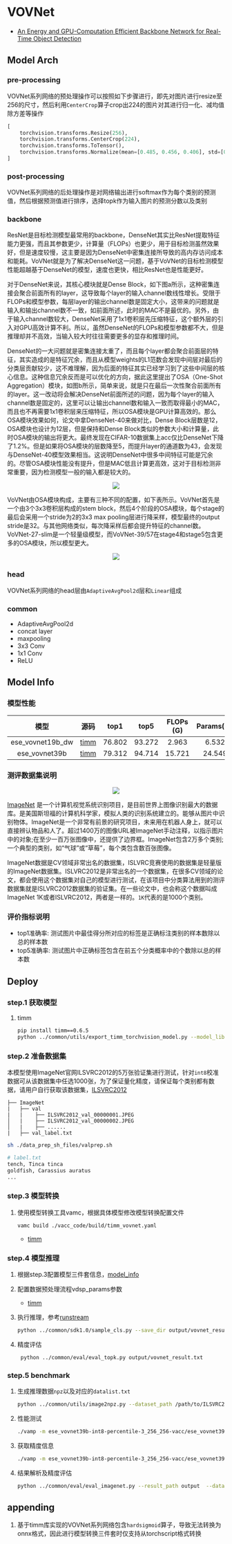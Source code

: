 # VOVNet

- [An Energy and GPU-Computation Efficient Backbone Network for Real-Time Object Detection](https://arxiv.org/abs/1904.09730)

## Model Arch

### pre-processing

VOVNet系列网络的预处理操作可以按照如下步骤进行，即先对图片进行resize至256的尺寸，然后利用`CenterCrop`算子crop出224的图片对其进行归一化、减均值除方差等操作

```python
[
    torchvision.transforms.Resize(256),
    torchvision.transforms.CenterCrop(224),
    torchvision.transforms.ToTensor(),
    torchvision.transforms.Normalize(mean=[0.485, 0.456, 0.406], std=[0.229, 0.224, 0.225],),
]
```

### post-processing

VOVNet系列网络的后处理操作是对网络输出进行softmax作为每个类别的预测值，然后根据预测值进行排序，选择topk作为输入图片的预测分数以及类别

### backbone

ResNet是目标检测模型最常用的backbone，DenseNet其实比ResNet提取特征能力更强，而且其参数更少，计算量（FLOPs）也更少，用于目标检测虽然效果好，但是速度较慢，这主要是因为DenseNet中密集连接所导致的高内存访问成本和能耗。VoVNet就是为了解决DenseNet这一问题，基于VoVNet的目标检测模型性能超越基于DenseNet的模型，速度也更快，相比ResNet也是性能更好。

对于DenseNet来说，其核心模块就是Dense Block，如下图a所示，这种密集连接会聚合前面所有的layer，这导致每个layer的输入channel数线性增长。受限于FLOPs和模型参数，每层layer的输出channel数是固定大小，这带来的问题就是输入和输出channel数不一致，如前面所述，此时的MAC不是最优的。另外，由于输入channel数较大，DenseNet采用了1x1卷积层先压缩特征，这个额外层的引入对GPU高效计算不利。所以，虽然DenseNet的FLOPs和模型参数都不大，但是推理却并不高效，当输入较大时往往需要更多的显存和推理时间。

DenseNet的一大问题就是密集连接太重了，而且每个layer都会聚合前面层的特征，其实造成的是特征冗余，而且从模型weights的L1范数会发现中间层对最后的分类层贡献较少，这不难理解，因为后面的特征其实已经学习到了这些中间层的核心信息。这种信息冗余反而是可以优化的方向，据此这里提出了OSA（One-Shot Aggregation）模块，如图b所示，简单来说，就是只在最后一次性聚合前面所有的layer。这一改动将会解决DenseNet前面所述的问题，因为每个layer的输入channel数是固定的，这里可以让输出channel数和输入一致而取得最小的MAC，而且也不再需要1x1卷积层来压缩特征，所以OSA模块是GPU计算高效的。那么OSA模块效果如何，论文中拿DenseNet-40来做对比，Dense Block层数是12，OSA模块也设计为12层，但是保持和Dense Block类似的参数大小和计算量，此时OSA模块的输出将更大。最终发现在CIFAR-10数据集上acc仅比DenseNet下降了1.2%。但是如果将OSA模块的层数降至5，而提升layer的通道数为43，会发现与DenseNet-40模型效果相当。这说明DenseNet中很多中间特征可能是冗余的。尽管OSA模块性能没有提升，但是MAC低且计算更高效，这对于目标检测非常重要，因为检测模型一般的输入都是较大的。

<div align=center><img src="../../images/vovnet/OSA.png"></div>

VoVNet由OSA模块构成，主要有三种不同的配置，如下表所示。VoVNet首先是一个由3个3x3卷积层构成的stem block，然后4个阶段的OSA模块，每个stage的最后会采用一个stride为2的3x3 max pooling层进行降采样，模型最终的output stride是32。与其他网络类似，每次降采样后都会提升特征的channel数。VoVNet-27-slim是一个轻量级模型，而VoVNet-39/57在stage4和stage5包含更多的OSA模块，所以模型更大。


<div align=center><img src="../../images/vovnet/arch.png"></div>


### head

VOVNet系列网络的head层由`AdaptiveAvgPool2d`层和`Linear`组成

### common

- AdaptiveAvgPool2d
- concat layer
- maxpooling
- 3x3 Conv
- 1x1 Conv
- ReLU


## Model Info

### 模型性能

| 模型  | 源码 | top1  | top5 | FLOPs (G) | Params(M) | input size |
| :---: | :--: | :--: | :--: | :---: | :----: | :--------: |
| ese_vovnet19b_dw |[timm](https://github.com/rwightman/pytorch-image-models/blob/v0.6.5/timm/models/vovnet.py)| 76.802   |  93.272   | 2.963 |    6.532    |    224    |
|  ese_vovnet39b  | [timm](https://github.com/rwightman/pytorch-image-models/blob/v0.6.5/timm/models/vovnet.py)| 79.312 | 94.714 |    15.721   |   24.549   |    224     |


### 测评数据集说明

<div align=center><img src="../../images/datasets/imagenet.jpg"></div>

[ImageNet](https://image-net.org) 是一个计算机视觉系统识别项目，是目前世界上图像识别最大的数据库。是美国斯坦福的计算机科学家，模拟人类的识别系统建立的。能够从图片中识别物体。ImageNet是一个非常有前景的研究项目，未来用在机器人身上，就可以直接辨认物品和人了。超过1400万的图像URL被ImageNet手动注释，以指示图片中的对象;在至少一百万张图像中，还提供了边界框。ImageNet包含2万多个类别; 一个典型的类别，如“气球”或“草莓”，每个类包含数百张图像。

ImageNet数据是CV领域非常出名的数据集，ISLVRC竞赛使用的数据集是轻量版的ImageNet数据集。ISLVRC2012是非常出名的一个数据集，在很多CV领域的论文，都会使用这个数据集对自己的模型进行测试，在该项目中分类算法用到的测评数据集就是ISLVRC2012数据集的验证集。在一些论文中，也会称这个数据叫成ImageNet 1K或者ISLVRC2012，两者是一样的。`1K`代表的是1000个类别。

### 评价指标说明

- top1准确率: 测试图片中最佳得分所对应的标签是正确标注类别的样本数除以总的样本数
- top5准确率: 测试图片中正确标签包含在前五个分类概率中的个数除以总的样本数

## Deploy

### step.1 获取模型
1. timm

    ```bash
    pip install timm==0.6.5
    python ../common/utils/export_timm_torchvision_model.py --model_library timm  --model_name ese_vovnet39b --save_dir ./onnx  --size 256 --pretrained_weights xxx.pth
    ```

### step.2 准备数据集
本模型使用ImageNet官网ILSVRC2012的5万张验证集进行测试，针对`int8`校准数据可从该数据集中任选1000张，为了保证量化精度，请保证每个类别都有数据，请用户自行获取该数据集，[ILSVRC2012](https://image-net.org/challenges/LSVRC/2012/index.php)
```
├── ImageNet
|   ├── val
|   |    ├── ILSVRC2012_val_00000001.JPEG
│   |    ├── ILSVRC2012_val_00000002.JPEG
│   |    ├── ......
|   ├── val_label.txt
````

```bash
sh ./data_prep_sh_files/valprep.sh
```

```bash
# label.txt
tench, Tinca tinca
goldfish, Carassius auratus
...
```

### step.3 模型转换

1. 使用模型转换工具vamc，根据具体模型修改模型转换配置文件

   ```bash
   vamc build ./vacc_code/build/timm_vovnet.yaml
   ```
   - [timm](./vacc_code/build/timm_vovnet.yaml)


### step.4 模型推理
1. 根据step.3配置模型三件套信息，[model_info](./vacc_code/model_info/model_info_vovnet.json)
2. 配置数据预处理流程vdsp_params参数
   - [timm](./vacc_code/vdsp_params/sdk1.0/timm-ese_vovnet19b_dw-vdsp_params.json)

3. 执行推理，参考[runstream](../common/sdk1.0/sample_cls.py)
    ```bash
    python ../common/sdk1.0/sample_cls.py --save_dir output/vovnet_result.txt

4. 精度评估
   ```bash
    python ../common/eval/eval_topk.py output/vovnet_result.txt
   ```

### step.5 benchmark
1. 生成推理数据`npz`以及对应的`datalist.txt`
    ```bash
    python ../common/utils/image2npz.py --dataset_path /path/to/ILSVRC2012_img_val --target_path  /path/to/input_npz  --text_path npz_datalist.txt
    ```
2. 性能测试
    ```bash
    ./vamp -m ese_vovnet39b-int8-percentile-3_256_256-vacc/ese_vovnet39b --vdsp_params ./vacc_code/vdsp_params/vamp/timm-ese_vovnet39b-vdsp_params.json  -i 8 -p 1 -b 22
    ```
    
3. 获取精度信息
    ```bash
    ./vamp -m ese_vovnet39b-int8-percentile-3_256_256-vacc/ese_vovnet39b --vdsp_params ./vacc_code/vdsp_params/vamp/timm-ese_vovnet39b-vdsp_params.json  -i 8 -p 1 -b 22 --datalist npz_datalist.txt --path_output output
    ```
4. 结果解析及精度评估
    ```bash
    python ../common/eval/eval_imagenet.py --result_path output  --datalist npz_datalist.txt --label data/label/imagenet.txt
    ```

## appending
1. 基于timm库实现的VOVNet系列网络包含`hardsigmoid`算子，导致无法转换为onnx格式，因此进行模型转换三件套时仅支持从torchscript格式转换
